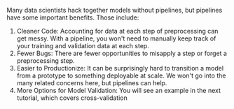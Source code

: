 Many data scientists hack together models without pipelines, but pipelines have some important benefits. 
Those include:

1. Cleaner Code: Accounting for data at each step of preprocessing can get messy. With a pipeline, you won't need to manually keep track of your training and validation data at each step.
2. Fewer Bugs: There are fewer opportunities to misapply a step or forget a preprocessing step.
3. Easier to Productionize: It can be surprisingly hard to transition a model from a prototype to something deployable at scale. We won't go into the many related concerns here, but pipelines can help.
4. More Options for Model Validation: You will see an example in the next tutorial, which covers cross-validation